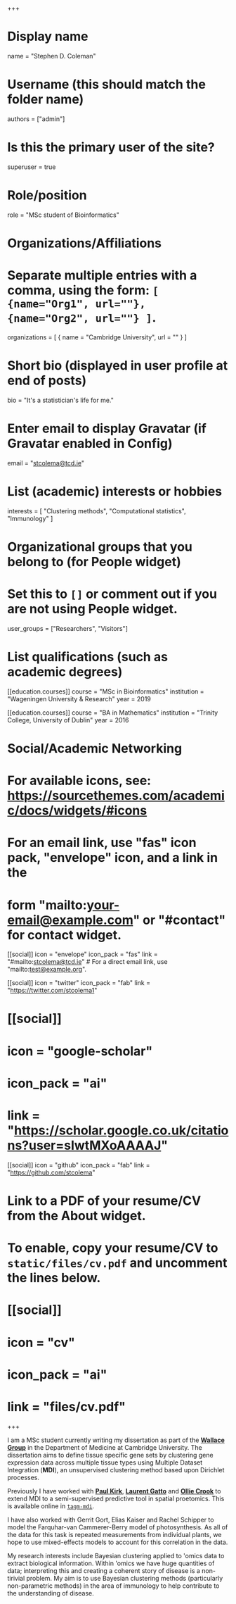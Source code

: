 +++
# Display name
name = "Stephen D. Coleman"

# Username (this should match the folder name)
authors = ["admin"]

# Is this the primary user of the site?
superuser = true

# Role/position
role = "MSc student of Bioinformatics"

# Organizations/Affiliations
#   Separate multiple entries with a comma, using the form: `[ {name="Org1", url=""}, {name="Org2", url=""} ]`.
organizations = [ { name = "Cambridge University", url = "" } ]

# Short bio (displayed in user profile at end of posts)
bio = "It's a statistician's life for me."

# Enter email to display Gravatar (if Gravatar enabled in Config)
email = "stcolema@tcd.ie"

# List (academic) interests or hobbies
interests = [
  "Clustering methods",
  "Computational statistics",
  "Immunology"
]

# Organizational groups that you belong to (for People widget)
#   Set this to `[]` or comment out if you are not using People widget.
user_groups = ["Researchers", "Visitors"]

# List qualifications (such as academic degrees)
[[education.courses]]
  course = "MSc in Bioinformatics"
  institution = "Wageningen University & Research"
  year = 2019

[[education.courses]]
  course = "BA in Mathematics"
  institution = "Trinity College, University of Dublin"
  year = 2016

# Social/Academic Networking
# For available icons, see: https://sourcethemes.com/academic/docs/widgets/#icons
#   For an email link, use "fas" icon pack, "envelope" icon, and a link in the
#   form "mailto:your-email@example.com" or "#contact" for contact widget.

[[social]]
  icon = "envelope"
  icon_pack = "fas"
  link = "#mailto:stcolema@tcd.ie"  # For a direct email link, use "mailto:test@example.org".

[[social]]
  icon = "twitter"
  icon_pack = "fab"
  link = "https://twitter.com/stcolema1"

# [[social]]
#   icon = "google-scholar"
#   icon_pack = "ai"
#   link = "https://scholar.google.co.uk/citations?user=sIwtMXoAAAAJ"

[[social]]
  icon = "github"
  icon_pack = "fab"
  link = "https://github.com/stcolema"

# Link to a PDF of your resume/CV from the About widget.
# To enable, copy your resume/CV to `static/files/cv.pdf` and uncomment the lines below.
# [[social]]
#   icon = "cv"
#   icon_pack = "ai"
#   link = "files/cv.pdf"

+++

I am a MSc student currently writing my dissertation as part of the [**Wallace Group**](http://chr1swallace.github.io) in the Department of Medicine at Cambridge University. The dissertation aims to define tissue specific gene sets by clustering gene expression data across multiple tissue types using Multiple Dataset Integration (**MDI**), an unsupervised clustering 
method based upon Dirichlet processes.

Previously I have worked with [**Paul Kirk**](http://www.mrc-bsu.cam.ac.uk/people/in-alphabetical-order/h-to-m/paul-kirk/),
[**Laurent Gatto**](https://lgatto.github.io/) and [**Ollie Crook**](https://www.mrc-bsu.cam.ac.uk/people/in-alphabetical-order/a-to-g/oliver-crook/)
to extend MDI to a semi-supervised predictive tool in spatial proetomics. This is available online in [`tagm-mdi`](https://github.com/stcolema/tagmmdi).

I have also worked with Gerrit Gort, Elias Kaiser and Rachel Schipper to model the Farquhar-van Cammerer-Berry model of photosynthesis. As all of the data for this task is repeated measurements from individual plants, we hope to use mixed-effects models to account for this correlation in the data.

My research interests include Bayesian clustering applied to 'omics data to 
extract biological information. Within 'omics we have huge quantities of data; 
interpreting this and creating a coherent story of disease is a non-tirivial 
problem. My aim is to use Bayesian clustering methods (particularly 
non-parametric methods) in the area of immunology to help contribute to the
understanding of disease. 
